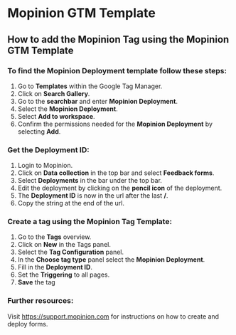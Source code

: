# Mopinion GTM Template
## How to add the Mopinion Tag using the Mopinion GTM Template

### To find the Mopinion Deployment template follow these steps:
1. Go to **Templates** within the Google Tag Manager.
2. Click on **Search Gallery**.
3. Go to the **searchbar** and enter **Mopinion Deployment**.
4. Select the **Mopinion Deployment**.
5. Select **Add to workspace**.
6. Confirm the permissions needed for the **Mopinion Deployment** by selecting **Add**.

### Get the Deployment ID:
1. Login to Mopinion.
2. Click on **Data collection** in the top bar and select **Feedback forms**.
3. Select **Deployments** in the bar under the top bar.
4. Edit the deployment by clicking on the **pencil icon** of the deployment.
5. The **Deployment ID** is now in the url after the last **/**.
6. Copy the string at the end of the url.

### Create a tag using the Mopinion Tag Template:
1. Go to the **Tags** overview.
2. Click on **New** in the Tags panel.
3. Select the **Tag Configuration** panel.
4. In the **Choose tag type** panel select the **Mopinion Deployment**.
5. Fill in the **Deployment ID**.
6. Set the **Triggering** to all pages.
7. **Save** the tag 

### Further resources:
Visit https://support.mopinion.com for instructions on how to create and deploy forms. 